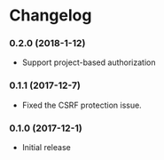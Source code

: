 # Changelog

### 0.2.0 (2018-1-12)
* Support project-based authorization

### 0.1.1 (2017-12-7)
* Fixed the CSRF protection issue.

### 0.1.0 (2017-12-1)
* Initial release
